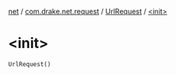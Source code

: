 [net](../../index.md) / [com.drake.net.request](../index.md) / [UrlRequest](index.md) / [&lt;init&gt;](./-init-.md)

# &lt;init&gt;

`UrlRequest()`